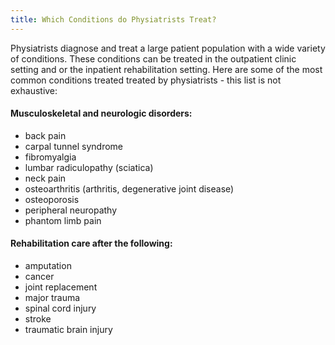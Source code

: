 ```yaml
---
title: Which Conditions do Physiatrists Treat?
---
```


Physiatrists diagnose and treat a large patient population with a wide variety of conditions. These conditions can be treated in the outpatient clinic setting and or the inpatient rehabilitation setting. Here are some of the most common conditions treated treated by physiatrists - this list is not exhaustive:  

#### Musculoskeletal and neurologic disorders:
- back pain
- carpal tunnel syndrome
- fibromyalgia
- lumbar radiculopathy (sciatica)
- neck pain
- osteoarthritis (arthritis, degenerative joint disease)
- osteoporosis
- peripheral neuropathy
- phantom limb pain

#### Rehabilitation care after the following:

- amputation
- cancer
- joint replacement
- major trauma
- spinal cord injury
- stroke
- traumatic brain injury
